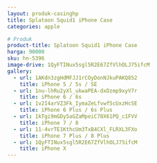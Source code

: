 ```yaml
---
layout: produk-casinghp
title: Splatoon Squid1 iPhone Case
categories: apple

# Produk
product-title: Splatoon Squid1 iPhone Case
harga: 90000
sku: hn-5396
image-drive: 1QyFTINux5sgl5R2E67ZfVlhOLJ75ifcM
gallery:
  - url: 1AKdn3zgHdMFJJ1rCOyDonNJkuPAKQ852
    title: iPhone 5 / 5s / SE
  - url: 1nu-lhRu2yXl_ukwaPEA-dxDzmp9xyV7r
    title: iPhone 6 / 6s
  - url: 1v2I4arVZ3Fk_IymaZeLfvwf5cUxzHcSE
    title: iPhone 6 Plus / 6s Plus
  - url: 1kTgi9mGDy5aGZaMpeiC78X61PQ_c1FVV
    title: iPhone 7 / 8
  - url: 11-4vrTE1KthcUm3TxB4CXl_FLRXL3FXo
    title: iPhone 7 Plus / 8 Plus
  - url: 1QyFTINux5sgl5R2E67ZfVlhOLJ75ifcM
    title: iPhone X
---
```

